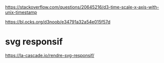 https://stackoverflow.com/questions/20645216/d3-time-scale-x-axis-with-unix-timestamp

https://bl.ocks.org/d3noob/e34791a32a54e015f57d

# svg responsif

https://la-cascade.io/rendre-svg-responsif/
